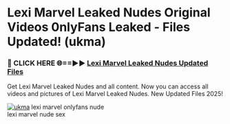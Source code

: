 # Lexi Marvel Leaked Nudes Original Videos 0nlyFans Leaked - Files Updated! (ukma)

<h3>🔴 CLICK HERE 🌐==►► <a href="https://tinyurl.com/5h6xmrr3" rel="nofollow">Lexi Marvel Leaked Nudes Updated Files</a></h3>

Get Lexi Marvel Leaked Nudes and all content. Now you can access all videos and pictures of Lexi Marvel Leaked Nudes. New Updated Files 2025!

[![ukma](https://i.imgur.com/KVD873Z.gif)](https://tinyurl.com/5h6xmrr3)
lexi marvel onlyfans nude<br>
lexi marvel nude sex